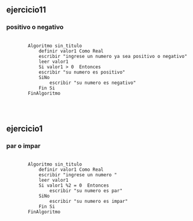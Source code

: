 <h2> ejercicio11 </h2>
<h3> positivo o negativo  </h3>
<pre>
    <code> 
        Algoritmo sin_titulo
            definir valor1 Como Real
            escribir "ingrese un numero ya sea positivo o negativo"
            leer valor1
            Si valor1 > 0  Entonces
            escribir "su numero es positivo"
            SiNo
                escribir "su numero es negativo"
            Fin Si
        FinAlgoritmo
  </code>
</pre>
<br>


<h2> ejercicio1 </h2>
<h3> par o impar  </h3>
<pre>
    <code>
        Algoritmo sin_titulo
            definir valor1 Como Real
            escribir "ingrese un numero "
            leer valor1
            Si valor1 %2 = 0  Entonces	
                escribir "su numero es par"
            SiNo
                escribir "su numero es impar"
            Fin Si
        FinAlgoritmo
    </code>
</pre>
<br>